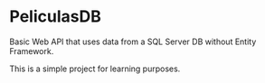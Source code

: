 # PeliculasDB
Basic Web API that uses data from a SQL Server DB without Entity Framework.

This is a simple project for learning purposes.
